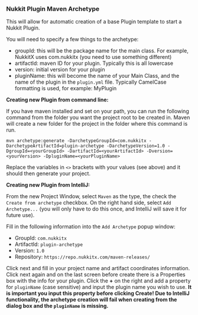  ### Nukkit Plugin Maven Archetype

This will allow for automatic creation of a base Plugin template to start a Nukkit Plugin. 

You will need to specify a few things to the archetype:
 - groupId: this will be the package name for the main class. For example, NukkitX uses com.nukkitx (you need to use something different) 
 - artifactId: maven ID for your plugin. Typically this is all lowercase
 - version: initial version for your plugin
 - pluginName: this will become the name of your Main Class, and the name of the plugin in the `plugin.yml` file. Typically CamelCase formatting is used, for example: MyPlugin 

**Creating new Plugin from command line:**

If you have maven installed and set on your path, you can run the following command from the folder you want the project root to be created in. Maven will create a new folder for the project in the folder where this command is run. 
```
mvn archetype:generate -DarchetypeGroupId=com.nukkitx -DarchetypeArtifactId=plugin-archetype -DarchetypeVersion=1.0 -DgroupId=<yourGroupId> -DartifactId=<yourArtifactId> -Dversion=<yourVersion> -DpluginName=<yourPluginName>
```

Replace the variables in `<>` brackets with your values (see above) and it should then generate your project. 

**Creating new Plugin from IntelliJ:**

From the new Project Window, select `Maven` as the type, the check the `Create from archetype` checkbox. On the right hand side, select `Add Archetype...` (you will only have to do this once, and IntelliJ will save it for future use).

Fill in the following information into the `Add Archetype` popup window:
 - GroupId: `com.nukkitx`
 - ArtifactId: `plugin-archetype`
 - Version: `1.0`
 - Repository: `https://repo.nukkitx.com/maven-releases/`
 
Click next and fill in your project name and artifact coordinates information. Click next again and on the last screen before create there is a Properties box with the info for your plugin. Click the **+** on the right and add a property for `pluginName` (case sensitive) and input the plugin name you wish to use. 
**It is important you input this property before clicking Create! Due to IntelliJ functionality, the archetype creation will fail when creating from the dialog box and the `pluginName` is missing.**   



  
